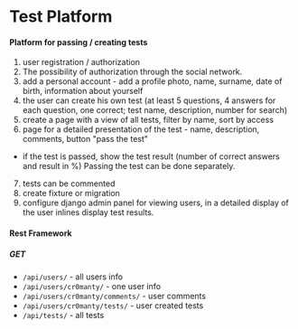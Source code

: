 # Test Platform

#### Platform for passing / creating tests

1. user registration / authorization
2. The possibility of authorization through the social network.
3. add a personal account - add a profile photo, name, surname, 
date of birth, information about yourself
4. the user can create his own test (at least 5 questions,
 4 answers for each question, one correct; test name, description, number for search)
5. create a page with a view of all tests, filter 
by name, sort by access
6. page for a detailed presentation of the test - 
name, description, comments, button "pass the test"
* if the test is passed, show the test result 
(number of correct answers and result in %)
Passing the test can be done separately.
7. tests can be commented
8. create fixture or migration
9. configure django admin panel for viewing users,
 in a detailed display of the user inlines display test results.
 
#### Rest Framework
 ##### GET
 * `/api/users/` - all users info
 * `/api/users/cr0manty/` - one user info
 * `/api/users/cr0manty/comments/` - user comments
 * `/api/users/cr0manty/tests/` - user created tests
 * `/api/tests/` - all tests
